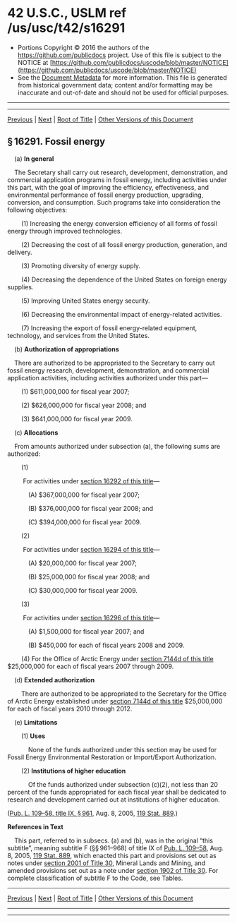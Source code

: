 ---
---

# 42 U.S.C., USLM ref /us/usc/t42/s16291

* Portions Copyright © 2016 the authors of the https://github.com/publicdocs project.
  Use of this file is subject to the NOTICE at [https://github.com/publicdocs/uscode/blob/master/NOTICE](https://github.com/publicdocs/uscode/blob/master/NOTICE)
* See the [Document Metadata](././../../../../../..//README.md) for more information.
  This file is generated from historical government data; content and/or formatting may be inaccurate and out-of-date and should not be used for official purposes.

----------
----------

[Previous](./../../../../../..//us/usc/t42/ch149/schIX/ptF/m__us_usc_t42_ch149_schIX_ptF.md) | [Next](./../../../../../..//us/usc/t42/ch149/schIX/ptF/m__us_usc_t42_s16292.md) | [Root of Title](./../../../../../../) | [Other Versions of this Document](https://publicdocs.github.io/go/links?ns=uslm&ref=%2Fus%2Fusc%2Ft42%2Fs16291)

## § 16291. Fossil energy

    (a) __In general__ 

    The Secretary shall carry out research, development, demonstration, and commercial application programs in fossil energy, including activities under this part, with the goal of improving the efficiency, effectiveness, and environmental performance of fossil energy production, upgrading, conversion, and consumption. Such programs take into consideration the following objectives:

        (1) Increasing the energy conversion efficiency of all forms of fossil energy through improved technologies.

        (2) Decreasing the cost of all fossil energy production, generation, and delivery.

        (3) Promoting diversity of energy supply.

        (4) Decreasing the dependence of the United States on foreign energy supplies.

        (5) Improving United States energy security.

        (6) Decreasing the environmental impact of energy-related activities.

        (7) Increasing the export of fossil energy-related equipment, technology, and services from the United States.

    (b) __Authorization of appropriations__ 

    There are authorized to be appropriated to the Secretary to carry out fossil energy research, development, demonstration, and commercial application activities, including activities authorized under this part—

        (1) $611,000,000 for fiscal year 2007;

        (2) $626,000,000 for fiscal year 2008; and

        (3) $641,000,000 for fiscal year 2009.

    (c) __Allocations__ 

    From amounts authorized under subsection (a), the following sums are authorized:

        (1)

         For activities under [section 16292 of this title][/us/usc/t42/s16292]—

            (A) $367,000,000 for fiscal year 2007;

            (B) $376,000,000 for fiscal year 2008; and

            (C) $394,000,000 for fiscal year 2009.

        (2)

         For activities under [section 16294 of this title][/us/usc/t42/s16294]—

            (A) $20,000,000 for fiscal year 2007;

            (B) $25,000,000 for fiscal year 2008; and

            (C) $30,000,000 for fiscal year 2009.

        (3)

         For activities under [section 16296 of this title][/us/usc/t42/s16296]—

            (A) $1,500,000 for fiscal year 2007; and

            (B) $450,000 for each of fiscal years 2008 and 2009.

        (4) For the Office of Arctic Energy under [section 7144d of this title][/us/usc/t42/s7144d] $25,000,000 for each of fiscal years 2007 through 2009.

    (d) __Extended authorization__ 

        There are authorized to be appropriated to the Secretary for the Office of Arctic Energy established under [section 7144d of this title][/us/usc/t42/s7144d] $25,000,000 for each of fiscal years 2010 through 2012.

    (e) __Limitations__ 

        (1) __Uses__ 

            None of the funds authorized under this section may be used for Fossil Energy Environmental Restoration or Import/Export Authorization.

        (2) __Institutions of higher education__ 

            Of the funds authorized under subsection (c)(2), not less than 20 percent of the funds appropriated for each fiscal year shall be dedicated to research and development carried out at institutions of higher education.

([Pub. L. 109–58, title IX, § 961][/us/pl/109/58/s961], Aug. 8, 2005, [119 Stat. 889][/us/stat/119/889].)

 __References in Text__ 

    This part, referred to in subsecs. (a) and (b), was in the original “this subtitle”, meaning subtitle F (§§ 961–968) of title IX of [Pub. L. 109–58][/us/pl/109/58], Aug. 8, 2005, [119 Stat. 889][/us/stat/119/889], which enacted this part and provisions set out as notes under [section 2001 of Title 30][/us/usc/t30/s2001], Mineral Lands and Mining, and amended provisions set out as a note under [section 1902 of Title 30][/us/usc/t30/s1902]. For complete classification of subtitle F to the Code, see Tables.

----------

[Previous](./../../../../../..//us/usc/t42/ch149/schIX/ptF/m__us_usc_t42_ch149_schIX_ptF.md) | [Next](./../../../../../..//us/usc/t42/ch149/schIX/ptF/m__us_usc_t42_s16292.md) | [Root of Title](./../../../../../../) | [Other Versions of this Document](https://publicdocs.github.io/go/links?ns=uslm&ref=%2Fus%2Fusc%2Ft42%2Fs16291)

----------
----------

[/us/usc/t42/s16292]: https://publicdocs.github.io/go/links?ns=uslm&ref=%2Fus%2Fusc%2Ft42%2Fs16292
[/us/usc/t42/s16294]: https://publicdocs.github.io/go/links?ns=uslm&ref=%2Fus%2Fusc%2Ft42%2Fs16294
[/us/usc/t42/s16296]: https://publicdocs.github.io/go/links?ns=uslm&ref=%2Fus%2Fusc%2Ft42%2Fs16296
[/us/usc/t42/s7144d]: https://publicdocs.github.io/go/links?ns=uslm&ref=%2Fus%2Fusc%2Ft42%2Fs7144d
[/us/usc/t42/s7144d]: https://publicdocs.github.io/go/links?ns=uslm&ref=%2Fus%2Fusc%2Ft42%2Fs7144d
[/us/pl/109/58/s961]: https://publicdocs.github.io/go/links?ns=uslm&ref=%2Fus%2Fpl%2F109%2F58%2Fs961
[/us/stat/119/889]: https://publicdocs.github.io/go/links?ns=uslm&ref=%2Fus%2Fstat%2F119%2F889
[/us/pl/109/58]: https://publicdocs.github.io/go/links?ns=uslm&ref=%2Fus%2Fpl%2F109%2F58
[/us/stat/119/889]: https://publicdocs.github.io/go/links?ns=uslm&ref=%2Fus%2Fstat%2F119%2F889
[/us/usc/t30/s2001]: https://publicdocs.github.io/go/links?ns=uslm&ref=%2Fus%2Fusc%2Ft30%2Fs2001
[/us/usc/t30/s1902]: https://publicdocs.github.io/go/links?ns=uslm&ref=%2Fus%2Fusc%2Ft30%2Fs1902


